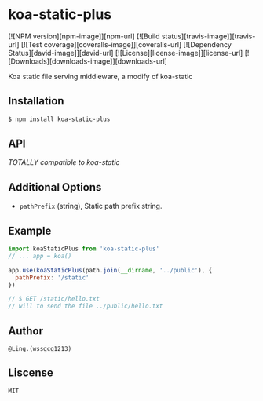 # koa-static-plus

[![NPM version][npm-image]][npm-url]
[![Build status][travis-image]][travis-url]
[![Test coverage][coveralls-image]][coveralls-url]
[![Dependency Status][david-image]][david-url]
[![License][license-image]][license-url]
[![Downloads][downloads-image]][downloads-url]

 Koa static file serving middleware, a modify of koa-static

## Installation

```bash
$ npm install koa-static-plus
```

## API

*TOTALLY compatible to koa-static*

## Additional Options

- `pathPrefix` (string), Static path prefix string.

## Example

```js
import koaStaticPlus from 'koa-static-plus'
// ... app = koa()

app.use(koaStaticPlus(path.join(__dirname, '../public'), {
  pathPrefix: '/static'
})

// $ GET /static/hello.txt
// will to send the file ../public/hello.txt
```

## Author 
    
    @Ling.(wssgcg1213)

## Liscense 
 
    MIT